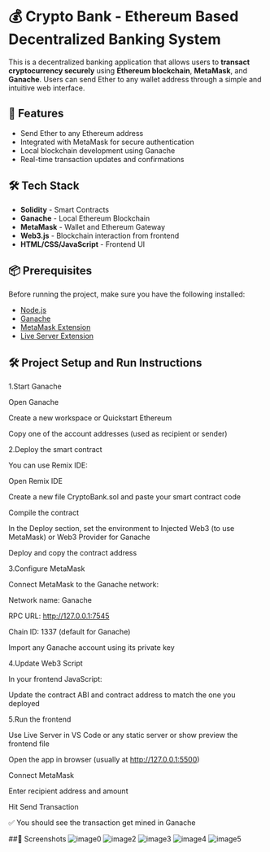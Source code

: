 # 💰 Crypto Bank - Ethereum Based Decentralized Banking System

This is a decentralized banking application that allows users to **transact cryptocurrency securely** using **Ethereum blockchain**, **MetaMask**, and **Ganache**. Users can send Ether to any wallet address through a simple and intuitive web interface.

## 🚀 Features

- Send Ether to any Ethereum address
- Integrated with MetaMask for secure authentication
- Local blockchain development using Ganache
- Real-time transaction updates and confirmations

## 🛠️ Tech Stack

- **Solidity** - Smart Contracts
- **Ganache** - Local Ethereum Blockchain
- **MetaMask** - Wallet and Ethereum Gateway
- **Web3.js** - Blockchain interaction from frontend
- **HTML/CSS/JavaScript** - Frontend UI

## 📦 Prerequisites

Before running the project, make sure you have the following installed:

- [Node.js](https://nodejs.org/)
- [Ganache](https://trufflesuite.com/ganache/)
- [MetaMask Extension](https://metamask.io/)
- [Live Server Extension](https://marketplace.visualstudio.com/items?itemName=ritwickdey.LiveServer)

## 🛠️ Project Setup and Run Instructions

1.Start Ganache
  
  Open Ganache
  
  Create a new workspace or Quickstart Ethereum
  
  Copy one of the account addresses (used as recipient or sender)

2.Deploy the smart contract
  
  You can use Remix IDE:
  
  Open Remix IDE
  
  Create a new file CryptoBank.sol and paste your smart contract code
  
  Compile the contract
  
  In the Deploy section, set the environment to Injected Web3 (to use MetaMask) or Web3 Provider for Ganache
  
  Deploy and copy the contract address

3.Configure MetaMask

  Connect MetaMask to the Ganache network:
  
  Network name: Ganache
  
  RPC URL: http://127.0.0.1:7545
  
  Chain ID: 1337 (default for Ganache)
  
  Import any Ganache account using its private key

4.Update Web3 Script
  
  In your frontend JavaScript:
  
  Update the contract ABI and contract address to match the one you deployed

5.Run the frontend

  Use Live Server in VS Code or any static server or show preview the frontend file 
  
  Open the app in browser (usually at http://127.0.0.1:5500)
  
  Connect MetaMask
  
  Enter recipient address and amount
  
  Hit Send Transaction
  
  ✅ You should see the transaction get mined in Ganache
  
##📸 Screenshots
   ![image0](https://github.com/user-attachments/assets/2c41c26c-83fc-40cb-833a-01bcbfb576b1)
   ![image2](https://github.com/user-attachments/assets/f5eaad53-1bff-4949-8e20-ebeccb3c0a46)
   ![image3](https://github.com/user-attachments/assets/6fdf6846-67b7-4e7f-9fe9-fae7e4ee9392)
   ![image4](https://github.com/user-attachments/assets/74e0ee50-cc64-4d6b-84dc-c9a2fafa78f4)
   ![image5](https://github.com/user-attachments/assets/de07d633-02d1-4aeb-a5d8-22b337345223)




